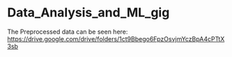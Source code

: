 # Data_Analysis_and_ML_gig


The Preprocessed data can be seen here: https://drive.google.com/drive/folders/1ct9Bbego6FpzOsvjmYczBpA4cPTtX3sb

